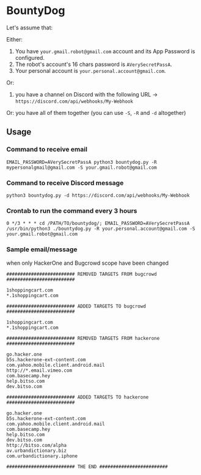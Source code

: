 # BountyDog

Let's assume that:

Either:
1. You have `your.gmail.robot@gmail.com` account and its App Password is configured.
2. The robot's account's 16 chars password is `AVerySecretPassA`.
3. Your personal account is `your.personal.account@gmail.com`.

Or:
1. you have a channel on Discord with the following URL -> `https://discord.com/api/webhooks/My-Webhook`

Or:
you have all of them together (you can use `-S`, `-R` and `-d` altogether)

## Usage

### Command to receive email
```
EMAIL_PASSWORD=AVerySecretPassA python3 bountydog.py -R mypersonalgmail@gmail.com -S your.gmail.robot@gmail.com
```
### Command to receive Discord message
```
python3 bountydog.py -d https://discord.com/api/webhooks/My-Webhook
```

### Crontab to run the command every 3 hours
```
0 */3 * * * cd /PATH/TO/bountydog/; EMAIL_PASSWORD=AVerySecretPassA /usr/bin/python3 ./bountydog.py -R your.personal.account@gmail.com -S your.gmail.robot@gmail.com
```



### Sample email/message
when only HackerOne and Bugcrowd scope have been changed
```
######################### REMOVED TARGETS FROM bugcrowd #########################
  
1shoppingcart.com
*.1shoppingcart.com

######################### ADDED TARGETS TO bugcrowd #########################

1shoppingcart.com
*.1shoppingcart.com

######################### REMOVED TARGETS FROM hackerone #########################

go.hacker.one
b5s.hackerone-ext-content.com
com.yahoo.mobile.client.android.mail
http://*.email.vimeo.com
com.basecamp.hey
help.bitso.com
dev.bitso.com

######################### ADDED TARGETS TO hackerone #########################

go.hacker.one
b5s.hackerone-ext-content.com
com.yahoo.mobile.client.android.mail
com.basecamp.hey
help.bitso.com
dev.bitso.com
http://bitso.com/alpha
av.urbandictionary.biz
com.urbandictionary.iphone

######################### THE END #########################
```
